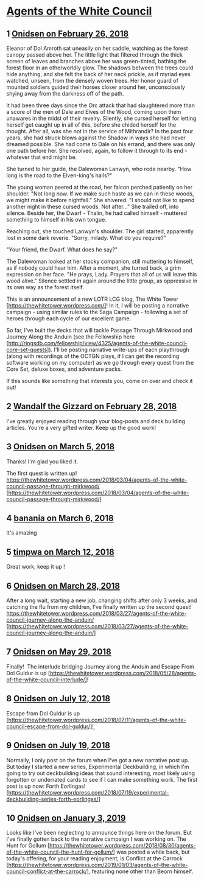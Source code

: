 # [Agents of the White Council](https://community.fantasyflightgames.com/topic/270509-agents-of-the-white-council/)

## 1 [Onidsen on February 26, 2018](https://community.fantasyflightgames.com/topic/270509-agents-of-the-white-council/?do=findComment&comment=3228274)

Eleanor of Dol Amroth sat uneasily on her saddle, watching as the forest canopy passed above her. The little light that filtered through the thick screen of leaves and branches above her was green-tinted, bathing the forest floor in an otherworldly glow. The shadows between the trees could hide anything, and she felt the back of her neck prickle, as if myriad eyes watched, unseen, from the densely woven trees. Her honor guard of mounted soldiers guided their horses closer around her, unconsciously shying away from the darkness off of the path.

It had been three days since the Orc attack that had slaughtered more than a score of the men of Dale and Elves of the Wood, coming upon them unawares in the midst of their revelry. Silently, she cursed herself for letting herself get caught up in all of this, before she chided herself for the thought. After all, was she not in the service of Mithrandir? In the past four years, she had struck blows against the Shadow in ways she had never dreamed possible. She had come to Dale on his errand, and there was only one path before her. She resolved, again, to follow it through to its end - whatever that end might be.

She turned to her guide, the Dalewoman Lanwyn, who rode nearby. "How long is the road to the Elven-king's halls?"

The young woman peered at the road, her falcon perched patiently on her shoulder. "Not long now. If we make such haste as we can in these woods, we might make it before nightfall." She shivered. "I should not like to spend another night in these cursed woods. Not after..." She trailed off, into silence. Beside her, the Dwarf - Thalin, he had called himself - muttered something to himself in his own tongue.

Reaching out, she touched Lanwyn's shoulder. The girl started, apparently lost in some dark reverie. "Sorry, milady. What do you require?"

"Your friend, the Dwarf. What does he say?"

The Dalewoman looked at her stocky companion, still muttering to himself, as if nobody could hear him. After a moment, she turned back, a grim expression on her face. "He prays, Lady. Prayers that all of us will leave this wood alive." Silence settled in again around the little group, as oppressive in its own way as the forest itself.

This is an announcement of a new LOTR LCG blog, The White Tower [https://thewhitetower.wordpress.com/]! In it, I will be posting a narrative campaign - using similar rules to the Saga Campaign - following a set of heroes through each cycle of our excellent game.

So far, I've built the decks that will tackle Passage Through Mirkwood and Journey Along the Anduin (see the Fellowship here [http://ringsdb.com/fellowship/view/4325/agents-of-the-white-council-core-set-quests]). I'll be posting narrative write-ups of each playthrough (along with recordings of the OCTGN plays, if I can get the recording software working on my computer) as we go through every quest from the Core Set, deluxe boxes, and adventure packs.

If this sounds like something that interests you, come on over and check it out!

## 2 [Wandalf the Gizzard on February 28, 2018](https://community.fantasyflightgames.com/topic/270509-agents-of-the-white-council/?do=findComment&comment=3232299)

I've greatly enjoyed reading through your blog-posts and deck building articles. You're a very gifted writer. Keep up the good work!

## 3 [Onidsen on March 5, 2018](https://community.fantasyflightgames.com/topic/270509-agents-of-the-white-council/?do=findComment&comment=3237859)

Thanks! I'm glad you liked it.

The first quest is written up! https://thewhitetower.wordpress.com/2018/03/04/agents-of-the-white-council-passage-through-mirkwood/ [https://thewhitetower.wordpress.com/2018/03/04/agents-of-the-white-council-passage-through-mirkwood/]

## 4 [banania on March 6, 2018](https://community.fantasyflightgames.com/topic/270509-agents-of-the-white-council/?do=findComment&comment=3240456)

It's amazing

## 5 [timpwa on March 12, 2018](https://community.fantasyflightgames.com/topic/270509-agents-of-the-white-council/?do=findComment&comment=3246083)

Great work, keep it up !

## 6 [Onidsen on March 28, 2018](https://community.fantasyflightgames.com/topic/270509-agents-of-the-white-council/?do=findComment&comment=3264112)

After a long wait, starting a new job, changing shifts after only 3 weeks, and catching the flu from my children, I've finally written up the second quest! https://thewhitetower.wordpress.com/2018/03/27/agents-of-the-white-council-journey-along-the-anduin/ [https://thewhitetower.wordpress.com/2018/03/27/agents-of-the-white-council-journey-along-the-anduin/]

## 7 [Onidsen on May 29, 2018](https://community.fantasyflightgames.com/topic/270509-agents-of-the-white-council/?do=findComment&comment=3352338)

Finally!  The interlude bridging Journey along the Anduin and Escape From Dol Guldur is up [https://thewhitetower.wordpress.com/2018/05/28/agents-of-the-white-council-interlude/]!

## 8 [Onidsen on July 12, 2018](https://community.fantasyflightgames.com/topic/270509-agents-of-the-white-council/?do=findComment&comment=3402299)

Escape from Dol Guldur is up [https://thewhitetower.wordpress.com/2018/07/11/agents-of-the-white-council-escape-from-dol-guldur/]! 

## 9 [Onidsen on July 19, 2018](https://community.fantasyflightgames.com/topic/270509-agents-of-the-white-council/?do=findComment&comment=3409994)

Normally, I only post on the forum when I've got a new narrative post up. But today I started a new series, Experimental Deckbuilding, in which I'm going to try out deckbuilding ideas that sound interesting, most likely using forgotten or underrated cards to see if I can make something work. The first post is up now: Forth Eorlingas! [https://thewhitetower.wordpress.com/2018/07/19/experimental-deckbuilding-series-forth-eorlingas/]

## 10 [Onidsen on January 3, 2019](https://community.fantasyflightgames.com/topic/270509-agents-of-the-white-council/?do=findComment&comment=3580719)

Looks like I've been neglecting to announce things here on the forum. But I've finally gotten back to the narrative campaign I was working on. The Hunt for Gollum [https://thewhitetower.wordpress.com/2018/08/30/agents-of-the-white-council-the-hunt-for-gollum/] was posted a while back, but today's offering, for your reading enjoyment, is Conflict at the Carrock [https://thewhitetower.wordpress.com/2019/01/03/agents-of-the-white-council-conflict-at-the-carrock/], featuring none other than Beorn himself.


